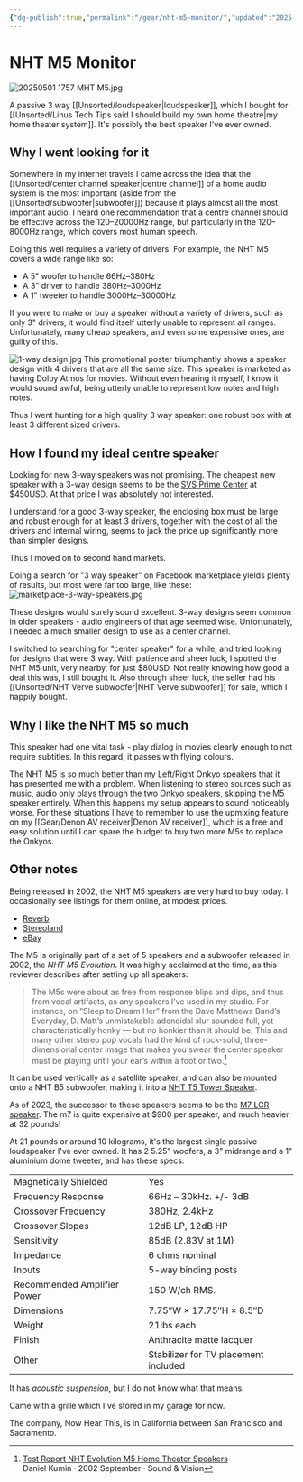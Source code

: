 ```yaml
---
{"dg-publish":true,"permalink":"/gear/nht-m5-monitor/","updated":"2025-08-04T22:37:47.670-07:00"}
---
```


# NHT M5 Monitor

![20250501 1757 MHT M5.jpg](/img/user/Embeds/20250501%201757%20MHT%20M5.jpg)

A passive 3 way [[Unsorted/loudspeaker\|loudspeaker]], which I bought for [[Unsorted/Linus Tech Tips said I should build my own home theatre\|my home theater system]]. It's possibly the best speaker I've ever owned. 

## Why I went looking for it

Somewhere in my internet travels I came across the idea that the [[Unsorted/center channel speaker\|centre channel]] of a home audio system is the most important (aside from the [[Unsorted/subwoofer\|subwoofer]]) because it plays almost all the most important audio. I heard one recommendation that a centre channel should be effective across the 120–20000Hz range, but particularly in the 120–8000Hz range, which covers most human speech. 

Doing this well requires a variety of drivers. For example, the NHT M5 covers a wide range like so:
- A 5" woofer to handle 66Hz–380Hz
- A 3" driver to handle 380Hz–3000Hz
- A 1" tweeter to handle 3000Hz–30000Hz

If you were to make or buy a speaker without a variety of drivers, such as only 3" drivers, it would find itself utterly unable to represent all ranges. Unfortunately, many cheap speakers, and even some expensive ones, are guilty of this.

![1-way design.jpg](/img/user/1-way%20design.jpg)
This promotional poster triumphantly shows a speaker design with 4 drivers that are all the same size. This speaker is marketed as having Dolby Atmos for movies. Without even hearing it myself, I know it would sound awful, being utterly unable to represent low notes and high notes.

Thus I went hunting for a high quality 3 way speaker: one robust box with at least 3 different sized drivers.

## How I found my ideal centre speaker

Looking for new 3-way speakers was not promising. The cheapest new speaker with a 3-way design seems to be the [SVS Prime Center](https://www.amazon.com/SVS-Prime-Center-Speaker-Premium/dp/B00PASUGTC/?th=1) at $450USD. At that price I was absolutely not interested. 

I understand for a good 3-way speaker, the enclosing box must be large and robust enough for at least 3 drivers, together with the cost of all the drivers and internal wiring, seems to jack the price up significantly more than simpler designs. 

Thus I moved on to second hand markets. 

Doing a search for "3 way speaker"  on Facebook marketplace yields plenty of results, but most were far too large, like these:
![marketplace-3-way-speakers.jpg](/img/user/marketplace-3-way-speakers.jpg)

These designs would surely sound excellent. 3-way designs seem common in older speakers - audio engineers of that age seemed wise. Unfortunately, I needed a much smaller design to use as a center channel.

I switched to searching for "center speaker" for a while, and tried looking for designs that were 3 way. With patience and sheer luck, I spotted the NHT M5  unit, very nearby, for just $80USD. Not really knowing how good a deal this was, I still bought it. Also through sheer luck, the seller had his [[Unsorted/NHT Verve subwoofer\|NHT Verve subwoofer]] for sale, which I happily bought.

## Why I like the NHT M5 so much

This speaker had one vital task - play dialog in movies clearly enough to not require subtitles. In this regard, it passes with flying colours.

The NHT M5 is so much better than my Left/Right Onkyo speakers that it has presented me with a problem. When listening to stereo sources such as music, audio only plays through the two Onkyo speakers, skipping the M5 speaker entirely. When this happens my setup appears to sound noticeably worse. For these situations I have to remember to use the upmixing feature on my [[Gear/Denon AV receiver\|Denon AV receiver]], which is a free and easy solution until I can spare the budget to buy two more M5s to replace the Onkyos.

## Other notes

Being released in 2002, the NHT M5 speakers are very hard to buy today. I occasionally see listings for them online, at modest prices.
- [Reverb](https://reverb.com/item/988957-nht-evolution-m5-s-black)
- [Stereoland](https://stereoland.com/product/pre-owned-nht-m-5-lcr-speakers/)
- [eBay](https://www.ebay.com/itm/236022539827?_skw=nht+m5&itmmeta=01JTCA4ESWJ3RPMD31MTPGWR09&hash=item36f40a2633:g:cL4AAeSwG5Bn5IKd&itmprp=enc%3AAQAKAAAA4FkggFvd1GGDu0w3yXCmi1cXGTsbvJKSKGHMLvVo03SSlSx61vCHOeun1lDn7u384WRvKcJiy9i8qZ5j9WGlK8BIuTG5eWW3i1DztIG%2F7hF237PDLcPOLYHxGtzdaESrMiqwW1QEHDxnk0OZX6NBHupoMiOIrE8PDozUujSjvbFfHK9WHrAzbMXaZo2qqypi7pCedNaFRq7E%2F41R2%2Bvxuw947f%2BwgGOvl7f21iBCutIxLRZeMVPLbUyvNUt1oP0JYnMVqVhhQ4A6rFnvtkjQdWkWPOpDHEjZXVh75zbfBSw7%7Ctkp%3ABk9SR4ztkYrTZQ)

The M5 is originally part of a set of 5 speakers and a subwoofer released in 2002, the *NHT M5 Evolution*. It was highly acclaimed at the time, as this reviewer describes after setting up all speakers:

> The M5s were about as free from response blips and dips, and thus from vocal artifacts, as any speakers I’ve used in my studio. For instance, on “Sleep to Dream Her” from the Dave Matthews Band’s Everyday, D. Matt’s unmistakable adenoidal slur sounded full, yet characteristically honky — but no honkier than it should be. This and many other stereo pop vocals had the kind of rock-solid, three-dimensional center image that makes you swear the center speaker must be playing until your ear’s within a foot or two.[^1]

It can be used vertically as a satellite speaker, and can also be mounted onto a NHT B5 subwoofer, making it into a [NHT T5 Tower Speaker](https://www.avsforum.com/threads/nht-t5-vs-t6.310137/).

As of 2023, the successor to these speakers seems to be the [M7 LCR speaker](https://www.nhthifi.com/products/m-7-lcr-speaker-single). The m7 is quite expensive at $900 per speaker, and much heavier at 32 pounds!

At 21 pounds or around 10 kilograms, it's the largest single passive loudspeaker I've ever owned. It has 2 5.25" woofers, a 3" midrange and a 1" aluminium dome tweeter, and has these specs:

|                             |                                      |
| --------------------------- | ------------------------------------ |
| Magnetically Shielded       | Yes                                  |
| Frequency Response          | 66Hz – 30kHz. +/- 3dB                |
| Crossover Frequency         | 380Hz, 2.4kHz                        |
| Crossover Slopes            | 12dB LP, 12dB HP                     |
| Sensitivity                 | 85dB (2.83V at 1M)                   |
| Impedance                   | 6 ohms nominal                       |
| Inputs                      | 5-way binding posts                  |
| Recommended Amplifier Power | 150 W/ch RMS.                        |
| Dimensions                  | 7.75″W × 17.75″H × 8.5″D             |
| Weight                      | 21lbs each                           |
| Finish                      | Anthracite matte lacquer             |
| Other                       | Stabilizer for TV placement included |

It has *acoustic suspension*, but I do not know what that means.

Came with a grille which I've stored in my garage for now.

The company, Now Hear This, is in California between San Francisco and Sacramento.

[^1]: [Test Report NHT Evolution M5 Home Theater Speakers](https://www.avsforum.com/attachments/69049)<br /> Daniel Kumin ‧ 2002 September ‧ Sound & Vision